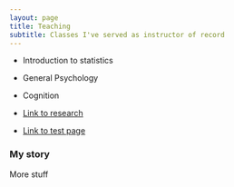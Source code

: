 ```yaml
---
layout: page
title: Teaching
subtitle: Classes I've served as instructor of record
---
```




- Introduction to statistics
- General Psychology
- Cognition

- [Link to research](https://leeloew.github.io/research/)
- [Link to test page](https://leeloew.github.io/testpage/)

### My story

More stuff
